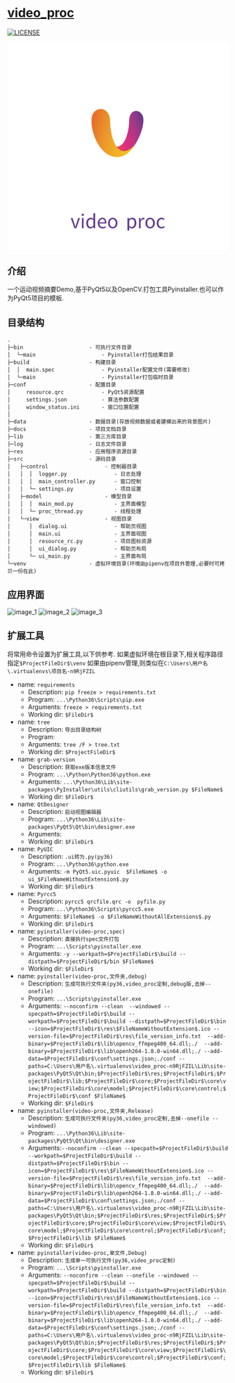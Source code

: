 # [video_proc](https://github.com/Mainvooid/video_proc)
[![LICENSE](https://img.shields.io/badge/license-MIT-blue.svg)]()

![video_proc](icon.svg)

## 介绍

一个运动视频摘要Demo,基于PyQt5以及OpenCV.打包工具Pyinstaller.也可以作为PyQt5项目的模板.

## 目录结构
```
.        
├─bin                     - 可执行文件目录
│  └─main                     - Pyinstaller打包结果目录                 
├─build                   - 构建目录
│  │  main.spec               - Pyinstaller配置文件(需要修改)
│  └─main                     - Pyinstaller打包临时目录
├─conf                    - 配置目录
│     resource.qrc            - PyQt5资源配置
│     settings.json           - 算法参数配置
│     window_status.ini       - 窗口位置配置
│      
├─data                    - 数据目录(存放视频数据或者建模出来的背景图片)
├─docs                    - 项目文档目录    
├─lib                     - 第三方库目录
├─log                     - 日志文件目录
├─res                     - 应用程序资源目录
├─src                     - 源码目录
│   ├─control                  - 控制器目录
│   │  │  logger.py               - 日志处理
│   │  │  main_controller.py      - 窗口控制
│   │  └─ settings.py             - 项目设置
│   ├─model                    - 模型目录
│   │  │  main_mod.py             - 主界面模型
│   │  └─ proc_thread.py          - 线程处理
│   └─view                     - 视图目录
│      │  dialog.ui               - 帮助页视图
│      │  main.ui                 - 主界面视图
│      │  resource_rc.py          - 项目图标资源
│      │  ui_dialog.py            - 帮助页布局
│      └─ ui_main.py              - 主界面布局
└─venv                    - 虚拟环境目录(环境由pipenv在项目外管理,必要时可拷贝一份在此)
```
## 应用界面
![image_1](docs/image_1.jpg)
![image_2](docs/image_2.jpg)
![image_3](docs/image_3.png)

## 扩展工具
将常用命令设置为扩展工具,以下供参考.
如果虚拟环境在根目录下,相关程序路径指定`$ProjectFileDir$\venv`
如果由pipenv管理,则类似在`C:\Users\用户名\.virtualenvs\项目名-n9RjFZIL`

- name: `requirements`
   - Description: `pip freeze > requirements.txt`
   - Program: `...\Python36\Scripts\pip.exe`
   - Arguments: `freeze > requirements.txt`
   - Working dir: `$FileDir$`
- name: `tree`
   - Description: `导出目录结构树`
   - Program: 
   - Arguments: `tree /F > tree.txt`
   - Working dir: `$ProjectFileDir$`
- name: `grab-version`
   - Description: `获取exe版本信息文件`
   - Program: `...\Python\Python36\python.exe`
   - Arguments: `...\Python36\Lib\site-packages\PyInstaller\utils\cliutils\grab_version.py $FileName$`
   - Working dir: `$FileDir$`
- name: `QtDesigner`
   - Description: `启动视图编辑器`
   - Program: `...\Python36\Lib\site-packages\PyQt5\Qt\bin\designer.exe`
   - Arguments:
   - Working dir: `$FileDir$`
- name: `PyUIC`
   - Description: `.ui转为.py(py36)`
   - Program: `...\Python36\python.exe`
   - Arguments: `-m PyQt5.uic.pyuic  $FileName$ -o ui_$FileNameWithoutExtension$.py`
   - Working dir: `$FileDir$`
- name: `Pyrcc5`
   - Description: `pyrcc5 qrcfile.qrc -o  pyfile.py`
   - Program: `...\Python36\Scripts\pyrcc5.exe`
   - Arguments: `$FileName$ -o $FileNameWithoutAllExtensions$.py`
   - Working dir: `$FileDir$`
- name: `pyinstaller(video-proc,spec)`
   - Description: `直接执行spec文件打包`
   - Program: `...\Scripts\pyinstaller.exe`
   - Arguments: `-y --workpath=$ProjectFileDir$\build --distpath=$ProjectFileDir$/bin $FileName$`
   - Working dir: `$FileDir$`
- name: `pyinstaller(video-proc,文件夹,debug)`
   - Description: `生成可执行文件夹(py36,video_proc定制,debug版,去掉--onefile)`
   - Program: `...\Scripts\pyinstaller.exe`
   - Arguments: `--noconfirm --clean  --windowed --specpath=$ProjectFileDir$\build --workpath=$ProjectFileDir$\build --distpath=$ProjectFileDir$\bin --icon=$ProjectFileDir$\res\$FileNameWithoutExtension$.ico --version-file=$ProjectFileDir$\res\file_version_info.txt  --add-binary=$ProjectFileDir$\lib\opencv_ffmpeg400_64.dll;./  --add-binary=$ProjectFileDir$\lib\openh264-1.8.0-win64.dll;./ --add-data=$ProjectFileDir$\conf\settings.json;./conf --paths=C:\Users\用户名\.virtualenvs\video_proc-n9RjFZIL\Lib\site-packages\PyQt5\Qt\bin;$ProjectFileDir$\res;$ProjectFileDir$;$ProjectFileDir$\lib;$ProjectFileDir$\core;$ProjectFileDir$\core\view;$ProjectFileDir$\core\model;$ProjectFileDir$\core\control;$ProjectFileDir$\conf $FileName$`
   - Working dir: `$FileDir$`
- name: `pyinstaller(video-proc,文件夹,Release)`
   - Description: `生成可执行文件夹(py36,video_proc定制,去掉--onefile --windowed)`
   - Program: `...\Python36\Lib\site-packages\PyQt5\Qt\bin\designer.exe`
   - Arguments:`--noconfirm --clean --specpath=$ProjectFileDir$\build --workpath=$ProjectFileDir$\build --distpath=$ProjectFileDir$\bin --icon=$ProjectFileDir$\res\$FileNameWithoutExtension$.ico --version-file=$ProjectFileDir$\res\file_version_info.txt  --add-binary=$ProjectFileDir$\lib\opencv_ffmpeg400_64.dll;./  --add-binary=$ProjectFileDir$\lib\openh264-1.8.0-win64.dll;./ --add-data=$ProjectFileDir$\conf\settings.json;./conf --paths=C:\Users\用户名\.virtualenvs\video_proc-n9RjFZIL\Lib\site-packages\PyQt5\Qt\bin;$ProjectFileDir$\res;$ProjectFileDir$;$ProjectFileDir$\core;$ProjectFileDir$\core\view;$ProjectFileDir$\core\model;$ProjectFileDir$\core\control;$ProjectFileDir$\conf;$ProjectFileDir$\lib $FileName$`
   - Working dir: `$FileDir$`
- name: `pyinstaller(video-proc,单文件,Debug)`
   - Description: `生成单一可执行文件(py36,video_proc定制)`
   - Program: `...\Scripts\pyinstaller.exe`
   - Arguments: `--noconfirm --clean --onefile --windowed --specpath=$ProjectFileDir$\build --workpath=$ProjectFileDir$\build --distpath=$ProjectFileDir$\bin --icon=$ProjectFileDir$\res\$FileNameWithoutExtension$.ico --version-file=$ProjectFileDir$\res\file_version_info.txt  --add-binary=$ProjectFileDir$\lib\opencv_ffmpeg400_64.dll;./  --add-binary=$ProjectFileDir$\lib\openh264-1.8.0-win64.dll;./ --add-data=$ProjectFileDir$\conf\settings.json;./conf --paths=C:\Users\用户名\.virtualenvs\video_proc-n9RjFZIL\Lib\site-packages\PyQt5\Qt\bin;$ProjectFileDir$\res;$ProjectFileDir$;$ProjectFileDir$\core;$ProjectFileDir$\core\view;$ProjectFileDir$\core\model;$ProjectFileDir$\core\control;$ProjectFileDir$\conf;$ProjectFileDir$\lib $FileName$`
   - Working dir: `$FileDir$`


